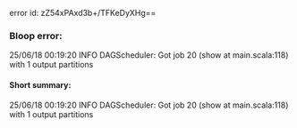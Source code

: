 error id: zZ54xPAxd3b+/TFKeDyXHg==
### Bloop error:

25/06/18 00:19:20 INFO DAGScheduler: Got job 20 (show at main.scala:118) with 1 output partitions
#### Short summary: 

25/06/18 00:19:20 INFO DAGScheduler: Got job 20 (show at main.scala:118) with 1 output partitions